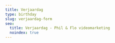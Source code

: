 ```yaml
---
title: Verjaardag
type: birthday
slug: verjaardag-form
seo:
  title: Verjaardag - Phil & Flo videomarketing
  noindex: true
---
```


